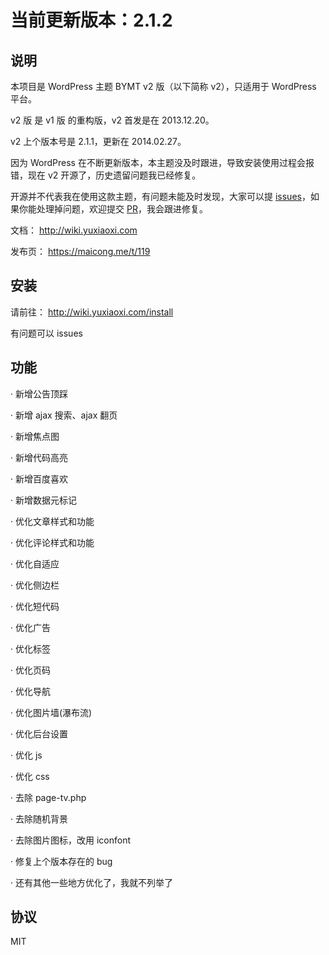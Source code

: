 # 当前更新版本：2.1.2

## 说明

本项目是 WordPress 主题 BYMT v2 版（以下简称 v2），只适用于 WordPress 平台。

v2 版 是 v1 版 的重构版，v2 首发是在 2013.12.20。

v2 上个版本号是 2.1.1，更新在 2014.02.27。

因为 WordPress 在不断更新版本，本主题没及时跟进，导致安装使用过程会报错，现在 v2 开源了，历史遗留问题我已经修复。

开源并不代表我在使用这款主题，有问题未能及时发现，大家可以提 [issues](https://github.com/maicong/BYMT/issues)，如果你能处理掉问题，欢迎提交 [PR](https://github.com/maicong/BYMT/pulls)，我会跟进修复。

文档： http://wiki.yuxiaoxi.com

发布页： https://maicong.me/t/119

## 安装

请前往： http://wiki.yuxiaoxi.com/install

有问题可以 issues

## 功能

· 新增公告顶踩

· 新增 ajax 搜索、ajax 翻页

· 新增焦点图

· 新增代码高亮

· 新增百度喜欢

· 新增数据元标记

· 优化文章样式和功能

· 优化评论样式和功能

· 优化自适应

· 优化侧边栏

· 优化短代码

· 优化广告

· 优化标签

· 优化页码

· 优化导航

· 优化图片墙(瀑布流)

· 优化后台设置

· 优化 js

· 优化 css

· 去除 page-tv.php

· 去除随机背景

· 去除图片图标，改用 iconfont

· 修复上个版本存在的 bug

· 还有其他一些地方优化了，我就不列举了

## 协议

MIT
